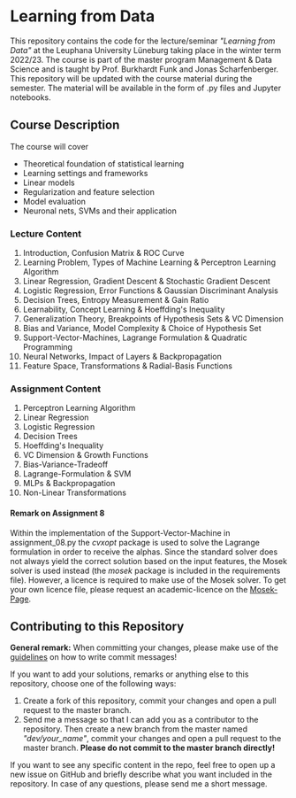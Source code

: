 # Learning from Data

This repository contains the code for the lecture/seminar *"Learning from Data"* at the Leuphana University Lüneburg
taking place in the winter term 2022/23. The course is part of the master program Management & Data Science and is
taught by Prof. Burkhardt Funk and Jonas Scharfenberger. This repository will be updated with the course material during
the semester. The material will be available in the form of .py files and Jupyter notebooks.

## Course Description

The course will cover

- Theoretical foundation of statistical learning
- Learning settings and frameworks
- Linear models
- Regularization and feature selection
- Model evaluation
- Neuronal nets, SVMs and their application

### Lecture Content

1. Introduction, Confusion Matrix & ROC Curve
2. Learning Problem, Types of Machine Learning & Perceptron Learning Algorithm
3. Linear Regression, Gradient Descent & Stochastic Gradient Descent
4. Logistic Regression, Error Functions & Gaussian Discriminant Analysis
5. Decision Trees, Entropy Measurement & Gain Ratio
6. Learnability, Concept Learning & Hoeffding's Inequality
7. Generalization Theory, Breakpoints of Hypothesis Sets & VC Dimension
8. Bias and Variance, Model Complexity & Choice of Hypothesis Set
9. Support-Vector-Machines, Lagrange Formulation & Quadratic Programming
10. Neural Networks, Impact of Layers & Backpropagation
11. Feature Space, Transformations & Radial-Basis Functions

### Assignment Content

1. Perceptron Learning Algorithm
2. Linear Regression
3. Logistic Regression
4. Decision Trees
5. Hoeffding's Inequality
6. VC Dimension & Growth Functions
7. Bias-Variance-Tradeoff
8. Lagrange-Formulation & SVM
9. MLPs & Backpropagation
10. Non-Linear Transformations

#### Remark on Assignment 8

Within the implementation of the Support-Vector-Machine in assignment_08.py the *cvxopt* package is used to solve the
Lagrange formulation in order to receive the alphas. Since the standard solver does not always yield the correct
solution based on the input features, the Mosek solver is used instead (the *mosek* package is included in the
requirements file). However, a licence is required to make use of the Mosek solver. To get your own licence file, please
request an academic-licence on the [Mosek-Page](https://www.mosek.com/products/academic-licenses/).

## Contributing to this Repository

**General remark:** When committing your changes, please make use of the [guidelines](https://gist.github.com/robertpainsi/b632364184e70900af4ab688decf6f53) on how to write commit messages!

If you want to add your solutions, remarks or anything else to this repository, choose one of the following ways:

1. Create a fork of this repository, commit your changes and open a pull request to the master branch.
2. Send me a message so that I can add you as a contributor to the repository. Then create a new branch from the master named *"dev/your_name"*, commit your changes and open a pull request to the master branch. **Please do not commit to the master branch directly!**

If you want to see any specific content in the repo, feel free to open up a new issue on GitHub and briefly describe what you want included in the repository. In case of any questions, please send me a short message.
